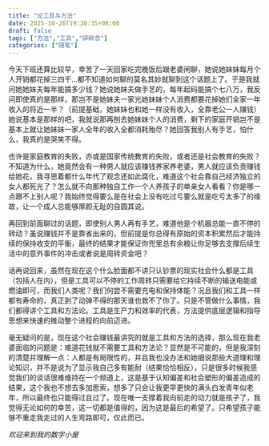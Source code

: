 ```yaml
---
title: "论工具与方法"
date: 2025-10-26T19:30:35+08:00
draft: false
tags: ["方法","工具","碎碎念"]
categories: ["随笔"]
---
```

今天下班还算比较早，幸苦了一天回家吃完晚饭后跟老婆闲聊，她说她妹妹每月个人开销都花掉三四千...都不知道如何聊的莫名其妙就聊到这个话题上了。于是我就问她她妹夫每年能搞多少钱？她说她妹夫做手艺的，每年起码能搞个七八万，我反问即使真的是那样，那岂不是她妹夫一家光她妹妹个人消费都要花掉她们全家一年收入的将近一半？（前提基础，她妹妹也和她一样没有收入，全靠老公一人赚钱）她说基本是那样的吧，我就说那再刨去她妹妹个人的消费，剩下的家庭开销岂不是基本上就让她妹妹一家人全年的收入全都消耗殆尽？她回答我别人有手艺，怕什么，我真的是哭笑不得。

<!--more-->

也许是家庭教育的失败，亦或是国家传统教育的失败，或者还是社会教育的失败？不知道为什么，她竟然会有一种男人就应该赚钱养家养老婆，男人就应该负责赚钱给她花，我寻思着都什么年代了观念还如此腐化，难道这个社会靠自己经济独立的女人都死光了？怎么就不向那种独自工作一个人养孩子的单亲女人看看？你是哪一点跟不上别人呢？我始终觉得要么是在社会上没有吃过亏要么就是吃亏太多了的缘故，让一个成人总能够厚颜无耻的自圆其说。

再回到前面聊过的话题，即使别人男人再有手艺，难道他是个机器总能一直不停的转动？虽说赚钱并不是靠省出来的，但前提是你总得有原始的资本积累然后才能持续的保持收支的平衡，最终的结果才能保证你兜里总有余粮让你足够去支撑后续生活中的意外事件的冲击或者说是周转资金吧？

话再说回来，虽然在现在这个什么脸面都不讲只认钞票的现实社会什么都是工具（包括人在内），但是工具可以不停的工作周转只需要给它持续不断的输送电能或燃油即可，而我们人类呢？我们何尝不需要充电和保持体能？况且我们和工具一样都有寿命的，真正到了动弹不得的那天谁也救不了你了。只是不管做什么事情，我们都得讲个工具和方法论。工具是生产力和效率的代表，方法提供底层逻辑和指导思想来快速的推动整个进程的向前迈进。

毫无疑问的是，现在这个社会赚钱最讲究的就是工具和方法的选择，那么现在我老婆面临的问题是：难道花钱就不需要工具和方法论？显然是不可能的，但是我深刻的清楚并理解一点：人都是有局限性的，并且我也没办法和她细说那些大道理和理论知识，并不是说为了显示我自己多有能耐（结果恰恰相反），只是很多时候我感觉我们的谈话很难维持在一个频道上，这是基于认知偏差和社会塑形的偏差造成的结果，这个我也不想去多加思索，想多了只会让我更早更快的满头白发青年似老年，所以最终也只能得过且过了。现在唯一支撑着我向前走的动力就是孩子了，我觉得无论如何的幸苦，这一切都是值得的，因为这是最后的希望了。只希望孩子能够不重走我走过的人生弯路即可，仅此而已。

_欢迎来到我的数字小屋_